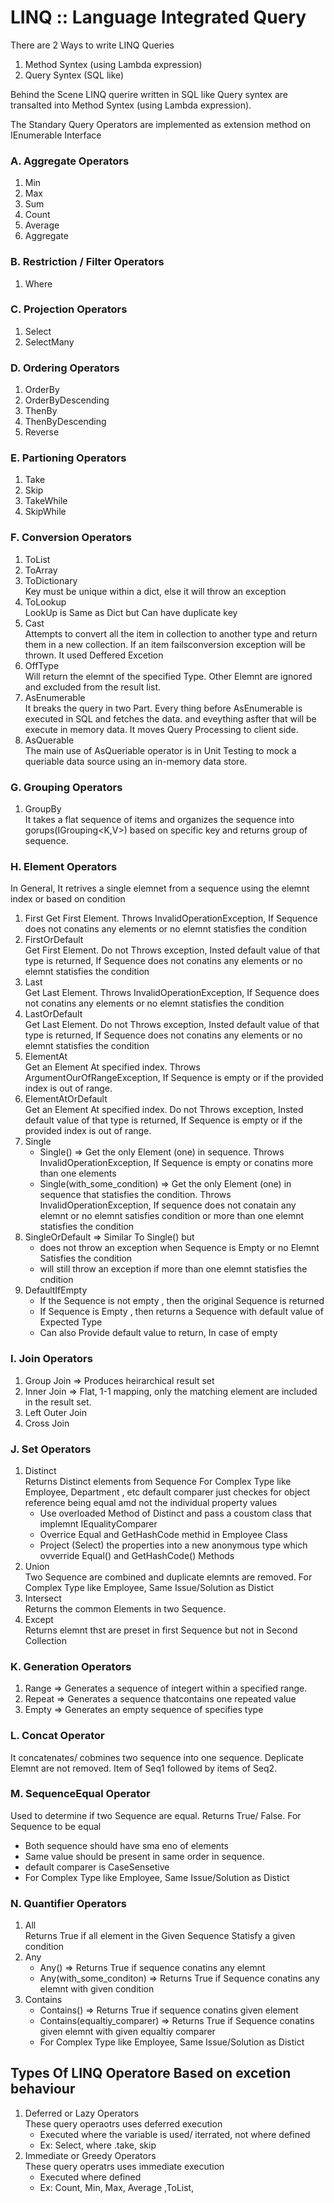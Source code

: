 ﻿
# LINQ :: Language Integrated Query

There are 2 Ways to write LINQ Queries

1. Method Syntex (using Lambda expression)
2. Query Syntex (SQL like)

Behind the Scene LINQ querire written in SQL like Query syntex are transalted into Method Syntex (using Lambda expression).

The Standary Query Operators are implemented as extension method on IEnumerable<T> Interface

### A. Aggregate Operators

1. Min
2. Max
3. Sum
4. Count
5. Average
6. Aggregate

### B. Restriction / Filter Operators

1. Where

### C. Projection Operators

1. Select
2. SelectMany

### D. Ordering Operators

1. OrderBy
2. OrderByDescending
3. ThenBy
4. ThenByDescending
5. Reverse

### E. Partioning Operators

1. Take
2. Skip
3. TakeWhile
4. SkipWhile

### F. Conversion Operators

1. ToList
2. ToArray
3. ToDictionary  
   Key must be unique within a dict, else it will throw an exception
4. ToLookup  
   LookUp is Same as Dict but Can have duplicate key 
5. Cast  
   Attempts to convert all the item in collection to another type and return them in a new collection. If an item failsconversion exception will be thrown. It used Deffered Excetion
6. OffType  
   Will return the elemnt of the specified Type. Other Elemnt are ignored and excluded from the result list.
7. AsEnumerable  
   It breaks the query in two Part. Every thing before AsEnumerable is executed in SQL and fetches the data. and eveything asfter that will be execute in memory data. It moves Query Processing to client side.
8. AsQuerable  
   The main use of AsQueriable operator is in Unit Testing to mock a queriable data source using an in-memory data store.

### G. Grouping Operators

1. GroupBy  
   It takes a flat sequence of items and organizes the sequence into gorups(IGrouping<K,V>) based on specific key and returns group of sequence.

### H. Element Operators

In General, It retrives a single elemnet from a sequence using the elemnt index or based on condition

1. First
   Get First Element. Throws InvalidOperationException, If Sequence does not conatins any elements or no elemnt statisfies the condition
2. FirstOrDefault  
   Get First Element. Do not Throws exception, Insted default value of that type is returned, If Sequence does not conatins any elements or no elemnt statisfies the condition
3. Last  
   Get Last Element. Throws InvalidOperationException, If Sequence does not conatins any elements or no elemnt statisfies the condition
4. LastOrDefault  
   Get Last Element. Do not Throws exception, Insted default value of that type is returned, If Sequence does not conatins any elements or no elemnt statisfies the condition
5. ElementAt  
   Get an Element At specified index. Throws ArgumentOurOfRangeException, If Sequence is empty or if the provided index is out of range.
6. ElementAtOrDefault  
   Get an Element At specified index. Do not Throws exception, Insted default value of that type is returned, If Sequence is empty or if the provided index is out of range.
7. Single
   * Single() =>  Get the only Element (one) in sequence. Throws InvalidOperationException,  If Sequence is empty or conatins more than one elements 
   * Single(with_some_condition) =>  Get the only Element (one) in sequence that statisfies the condition. Throws InvalidOperationException, If sequence does not conatain any elemnt or no elemnt satisfies condition or more than one elemnt statisfies the condition
8. SingleOrDefault => Similar To Single() but
   * does not throw an exception when Sequence is Empty or no Elemnt Satisfies the condition
   * will still throw an exception if more than one elemnt statisfies the cndition
9. DefaultIfEmpty
   * If the Sequence is not empty , then the original Sequence is returned
   * If Sequence is Empty , then returns a Sequence with default value of Expected Type
   * Can also Provide default value to return, In case of empty

### I. Join Operators

1. Group Join => Produces heirarchical result set
2. Inner Join => Flat, 1-1 mapping, only the matching element are included in the result set. 
3. Left Outer Join
4. Cross Join


### J. Set Operators

1. Distinct  
   Returns Distinct elements from Sequence
For Complex Type like Employee, Department , etc default comparer just checkes for object reference being equal amd not the individual property values 
   * Use overloaded Method of Distinct and pass a coustom class that implemnt IEqualityComparer
   * Overrice Equal and GetHashCode methid in Employee Class
   * Project (Select) the properties into a new anonymous type which ovverride Equal() and GetHashCode() Methods
2. Union  
   Two Sequence are combined and duplicate elemnts are removed.
For Complex Type like Employee, Same Issue/Solution as Distict
3. Intersect  
   Returns the common Elements in two Sequence.
4. Except  
   Returns elemnt thst are preset in first Sequence but not in Second Collection

### K. Generation Operators

1. Range => Generates a sequence of integert within a specified range.
2. Repeat => Generates a sequence thatcontains one repeated value
3. Empty => Generates an empty sequence of specifies type

### L. Concat Operator

It concatenates/ cobmines two sequence into one sequence. Deplicate Elemnt are not removed. Item of Seq1 followed by items of Seq2.

### M. SequenceEqual Operator

Used to determine if two Sequence are equal. Returns True/ False. For Sequence to be equal

* Both sequence should have sma eno of elements
* Same value should be present in same order in sequence.
* default comparer is CaseSensetive
* For Complex Type like Employee, Same Issue/Solution as Distict

### N. Quantifier Operators

1. All  
   Returns True if all element in the Given Sequence Statisfy a given condition
2. Any
   * Any() => Returns True if sequence conatins any elemnt
   * Any(with_some_conditon) => Returns True if Sequence conatins any elemnt with given condition
3. Contains
   * Contains() => Returns True if sequence conatins given element
   * Contains(equaltiy_comparer) => Returns True if Sequence conatins given elemnt with given equaltiy comparer
   * For Complex Type like Employee, Same Issue/Solution as Distict

## Types Of LINQ Operatore Based on excetion behaviour

1. Deferred or Lazy Operators  
These query operaotrs uses deferred execution
   * Executed where the variable is used/ iterrated, not where defined
   * Ex: Select, where .take, skip
2. Immediate or Greedy Operators  
These query operatrs uses immediate execution
   * Executed where defined 
   * Ex: Count, Min, Max, Average ,ToList, 

